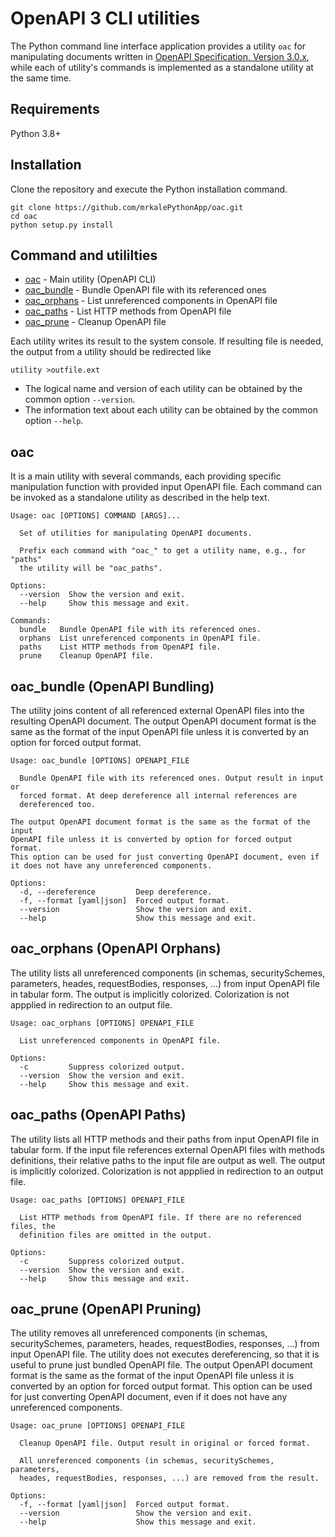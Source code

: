 # OpenAPI 3 CLI utilities
The Python command line interface application provides a utility `oac`
for manipulating documents written in
[OpenAPI Specification, Version 3.0.x](https://swagger.io/specification/),
while each of utility's commands is implemented as a standalone utility
at the same time.

## Requirements
Python 3.8+

## Installation
Clone the repository and execute the Python installation command.

```
git clone https://github.com/mrkalePythonApp/oac.git
cd oac
python setup.py install
```


<a id="commands"></a>
## Command and utililties

- [oac](#oac) - Main utility (OpenAPI CLI)
- [oac_bundle](#bundle) - Bundle OpenAPI file with its referenced ones
- [oac_orphans](#orphans) - List unreferenced components in OpenAPI file
- [oac_paths](#paths) - List HTTP methods from OpenAPI file
- [oac_prune](#prune) - Cleanup OpenAPI file

Each utility writes its result to the system console. If resulting file
is needed, the output from a utility should be redirected like

```
utility >outfile.ext
```

- The logical name and version of each utility can be obtained by the common
  option `--version`.
- The information text about each utility can be obtained by the common
  option `--help`.


<a id="oac"></a>
## oac

It is a main utility with several commands, each providing specific manipulation
function with provided input OpenAPI file.
Each command can be invoked as a standalone utility as described in the help
text.

```
Usage: oac [OPTIONS] COMMAND [ARGS]...

  Set of utilities for manipulating OpenAPI documents.

  Prefix each command with "oac_" to get a utility name, e.g., for "paths"
  the utility will be "oac_paths".

Options:
  --version  Show the version and exit.
  --help     Show this message and exit.

Commands:
  bundle   Bundle OpenAPI file with its referenced ones.
  orphans  List unreferenced components in OpenAPI file.
  paths    List HTTP methods from OpenAPI file.
  prune    Cleanup OpenAPI file.
```


<a id="bundle"></a>
## oac_bundle (OpenAPI Bundling)

The utility joins content of all referenced external OpenAPI files
into the resulting OpenAPI document.
The output OpenAPI document format is the same as the format of the input
OpenAPI file unless it is converted by an option for forced output format.

```
Usage: oac_bundle [OPTIONS] OPENAPI_FILE

  Bundle OpenAPI file with its referenced ones. Output result in input or
  forced format. At deep dereference all internal references are
  dereferenced too.

The output OpenAPI document format is the same as the format of the input
OpenAPI file unless it is converted by option for forced output format.
This option can be used for just converting OpenAPI document, even if
it does not have any unreferenced components.

Options:
  -d, --dereference         Deep dereference.
  -f, --format [yaml|json]  Forced output format.
  --version                 Show the version and exit.
  --help                    Show this message and exit.
```


<a id="orphans"></a>
## oac_orphans (OpenAPI Orphans)

The utility lists all unreferenced components (in schemas, securitySchemes,
parameters, heades, requestBodies, responses, ...) from input OpenAPI file
in tabular form.
The output is implicitly colorized. Colorization is not appplied in redirection
to an output file.

```
Usage: oac_orphans [OPTIONS] OPENAPI_FILE

  List unreferenced components in OpenAPI file.

Options:
  -c         Suppress colorized output.
  --version  Show the version and exit.
  --help     Show this message and exit.
```


<a id="paths"></a>
## oac_paths (OpenAPI Paths)

The utility lists all HTTP methods and their paths from input OpenAPI file
in tabular form. If the input file references external OpenAPI files
with methods definitions, their relative paths to the input file are output
as well.
The output is implicitly colorized. Colorization is not appplied in redirection
to an output file.

```
Usage: oac_paths [OPTIONS] OPENAPI_FILE

  List HTTP methods from OpenAPI file. If there are no referenced files, the
  definition files are omitted in the output.

Options:
  -c         Suppress colorized output.
  --version  Show the version and exit.
  --help     Show this message and exit.
```


<a id="prune"></a>
## oac_prune (OpenAPI Pruning)

The utility removes all unreferenced components (in schemas, securitySchemes,
parameters, heades, requestBodies, responses, ...) from input OpenAPI file.
The utility does not executes dereferencing, so that it is useful to prune
just bundled OpenAPI file.
The output OpenAPI document format is the same as the format of the input
OpenAPI file unless it is converted by an option for forced output format.
This option can be used for just converting OpenAPI document, even if it does
not have any unreferenced components.

```
Usage: oac_prune [OPTIONS] OPENAPI_FILE

  Cleanup OpenAPI file. Output result in original or forced format.

  All unreferenced components (in schemas, securitySchemes, parameters,
  heades, requestBodies, responses, ...) are removed from the result.

Options:
  -f, --format [yaml|json]  Forced output format.
  --version                 Show the version and exit.
  --help                    Show this message and exit.
```